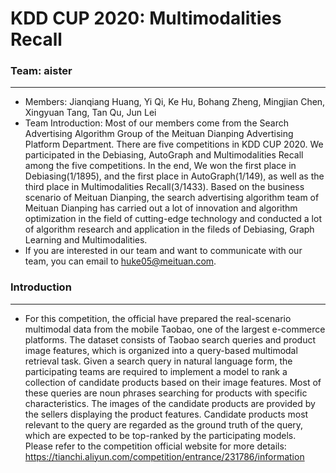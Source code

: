 # KDD CUP 2020: Multimodalities Recall
### Team: aister
***
+ Members: Jianqiang Huang, Yi Qi, Ke Hu, Bohang Zheng, Mingjian Chen, Xingyuan Tang, Tan Qu, Jun Lei
+ Team Introduction: Most of our members come from the Search Advertising Algorithm Group of the Meituan Dianping Advertising Platform Department. There are five competitions in KDD CUP 2020. We participated in the Debiasing, AutoGraph and Multimodalities Recall among the five competitions. In the end, We won the first place in Debiasing(1/1895), and the first place in AutoGraph(1/149), as well as the third place in Multimodalities Recall(3/1433). Based on the business scenario of Meituan Dianping, the search advertising algorithm team of Meituan Dianping has carried out a lot of innovation and algorithm optimization in the field of cutting-edge technology and conducted a lot of algorithm research and application in the fileds of Debiasing, Graph Learning and Multimodalities.
+ If you are interested in our team and want to communicate with our team, you can email to huke05@meituan.com.

### Introduction
***
+ For this competition, the official have prepared the real-scenario multimodal data from the mobile Taobao, one of the largest e-commerce platforms. The dataset consists of Taobao search queries and product image features, which is organized into a query-based multimodal retrieval task.
Given a search query in natural language form, the participating teams are required to implement a model to rank a collection of candidate products based on their image features. Most of these queries are noun phrases searching for products with specific characteristics. The images of the candidate products are provided by the sellers displaying the product features. Candidate products most relevant to the query are regarded as the ground truth of the query, which are expected to be top-ranked by the participating models.
Please refer to the competition official website for more details: https://tianchi.aliyun.com/competition/entrance/231786/information

